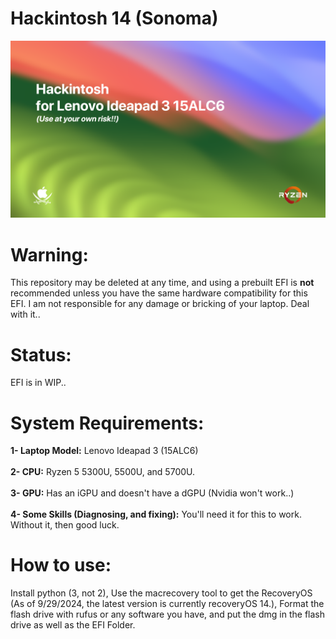 # Hackintosh 14 (Sonoma)
![Banner](picture.png)

# Warning:
This repository may be deleted at any time, and using a prebuilt EFI is **not** recommended unless you have the same hardware compatibility for this EFI. I am not responsible for any damage or bricking of your laptop. Deal with it..

# Status:
EFI is in WIP..

# System Requirements:
**1- Laptop Model:** Lenovo Ideapad 3 (15ALC6)
<br>
<br>
**2- CPU:** Ryzen 5 5300U, 5500U, and 5700U.
<br>
<br>
**3- GPU:** Has an iGPU and doesn't have a dGPU (Nvidia won't work..)
<br>
<br>
**4- Some Skills (Diagnosing, and fixing):** You'll need it for this to work. Without it, then good luck. 

# How to use:
Install python (3, not 2), Use the macrecovery tool to get the RecoveryOS (As of 9/29/2024, the latest version is currently recoveryOS 14.),
Format the flash drive with rufus or any software you have, and put the dmg in the flash drive as well as the EFI Folder.

